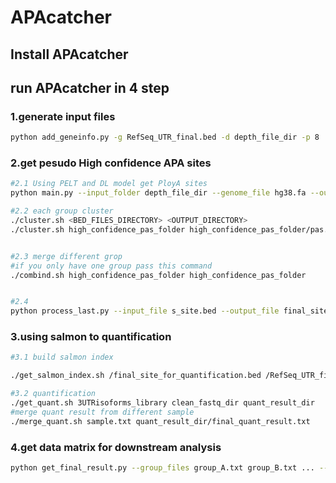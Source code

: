 # APAcatcher
## Install APAcatcher
## run APAcatcher in 4 step
### 1.generate input files
```bash
python add_geneinfo.py -g RefSeq_UTR_final.bed -d depth_file_dir -p 8
```
### 2.get pesudo High confidence APA sites
```bash
#2.1 Using PELT and DL model get PloyA sites
python main.py --input_folder depth_file_dir --genome_file hg38.fa --output_folder high_confidence_pas_folder --tpm_threshold 1 --length_threshold 100  --penalty 50 --min_size 30 --num_processes 8

#2.2 each group cluster
./cluster.sh <BED_FILES_DIRECTORY> <OUTPUT_DIRECTORY>
./cluster.sh high_confidence_pas_folder high_confidence_pas_folder/pas.bed


#2.3 merge different grop
#if you only have one group pass this command
./combind.sh high_confidence_pas_folder high_confidence_pas_folder


#2.4 
python process_last.py --input_file s_site.bed --output_file final_site_for_quantification.bed

```
### 3.using salmon to quantification

```bash
#3.1 build salmon index

./get_salmon_index.sh /final_site_for_quantification.bed /RefSeq_UTR_final.bed /RefSeq_UTR_lastexon_final.bed /hg38.fa /quant_result/3UTRisoforms_sequences.fa /mnt/pengc/APA_project/alogrithm/single_cell/quant_result/3UTRisoforms_library

#3.2 quantification
./get_quant.sh 3UTRisoforms_library clean_fastq_dir quant_result_dir
#merge quant result from different sample
./merge_quant.sh sample.txt quant_result_dir/final_quant_result.txt

```

### 4.get data matrix for downstream analysis
```bash
python get_final_result.py --group_files group_A.txt group_B.txt ... --merge_file final_quant_result.txt --output_dir final_result 
```


